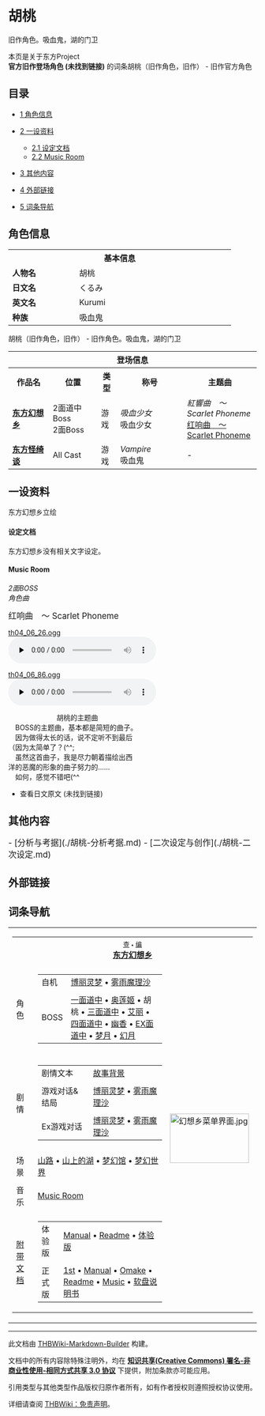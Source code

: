 # 胡桃

<!-- source html: G:\repos\THBWiki-Markdown-Builder\THBWikiMarkdown\Temp\main\8\88\ns0%3A%E8%83%A1%E6%A1%83.html -->

旧作角色。吸血鬼，湖的门卫

本页是关于东方Project  
 **官方旧作登场角色 (未找到链接)** 的词条胡桃（旧作角色，旧作） - 旧作官方角色

## 目录

- [1 角色信息](#角色信息)
- [2 一设资料](#一设资料)

  - [2.1 设定文档](#设定文档)
  - [2.2 Music Room](#Music_Room)



- [3 其他内容](#其他内容)
- [4 外部链接](#外部链接)
- [5 词条导航](#词条导航)





## 角色信息

<table>
<tbody><tr>
<th colspan="2">基本信息</th>
</tr>
<tr>
<td style="width:120px"><b>人物名</b></td><td style="min-width:300px">胡桃</td>
</tr><tr><td><b>日文名</b></td><td>くるみ</td></tr><tr><td><b>英文名</b></td><td>Kurumi</td></tr><tr><td><b>种族</b></td><td>吸血鬼</td></tr></tbody></table>

胡桃（旧作角色，旧作） - 旧作角色。吸血鬼，湖的门卫

<table>
<tbody><tr>
<th colspan="5">登场信息</th>
</tr><tr><th><b>作品名</b></th><th><b>位置</b></th><th><b>类型</b></th><th><b>称号</b></th><th><b>主题曲</b></th></tr><tr><td rowspan="1" style="width:120px"><b><a href="./东方幻想乡.md" title="东方幻想乡">东方幻想乡</a></b></td><td style="width:130px">2面道中Boss<br>2面Boss</td><td class="bg-color-danger-30" style="width:30px;">游戏</td><td style="width:180px"><i>吸血少女</i><br>吸血少女</td><td style="width:200px"><i>紅響曲　～ Scarlet Phoneme</i><br><a href="./红响曲_～_Scarlet_Phoneme.md" title="红响曲 ～ Scarlet Phoneme">红响曲　～ Scarlet Phoneme</a></td></tr>
<tr><td rowspan="1" style="width:120px"><b><a href="./东方怪绮谈.md" title="东方怪绮谈">东方怪绮谈</a></b></td><td style="width:130px">All Cast</td><td class="bg-color-danger-30" style="width:30px;">游戏</td><td style="width:180px"><i>Vampire</i><br>吸血鬼</td><td style="width:200px">-</td></tr></tbody></table>



## 一设资料
[](./文件-胡桃（幻想乡战斗图）.png.md)  [](./文件-胡桃（幻想乡战斗图）.png.md)东方幻想乡立绘

#### 设定文档
  
东方幻想乡没有相关文字设定。
  


#### Music Room
 *2面BOSS  
角色曲* 
  
<big>红响曲　～ Scarlet Phoneme</big>
  

[th04_06_26.ogg](./文件-th04_06_26.ogg.md)  
<audio src="https://upload.thwiki.cc/7/78/th04_06_26.ogg" loop="" controls="" preload="none"></audio>

[th04_06_86.ogg](./文件-th04_06_86.ogg.md)  
<audio src="https://upload.thwiki.cc/d/d6/th04_06_86.ogg" loop="" controls="" preload="none"></audio>

　　　　　　　胡桃的主题曲  
　BOSS的主题曲，基本都是简短的曲子。  
　因为做得太长的话，说不定听不到最后  
（因为太简单了？(^^;  
　虽然这首曲子，我是尽力朝着描绘出西  
洋的恶魔的形象的曲子努力的……  
　如何，感觉不错吧(^^
- 查看日文原文 (未找到链接)


## 其他内容
  
<big>
</big>  
<big>- [分析与考据](./胡桃-分析考据.md)
- [二次设定与创作](./胡桃-二次设定.md)
</big><big></big>  
<big></big>
  


## 外部链接

## 词条导航
  
  

<table><tbody><tr><td><table cellspacing="0" class="nowraplinks mw-collapsible mw-collapsed" style="width:100%;;;"><tbody><tr><th style=";" colspan="3" class="navbox-title"><div class="navbar"><div class="noprint plainlinksneverexpand" style="background-color:transparent; padding:0; font-weight:normal; font-size:80%; white-space:nowrap;"><a href="./模板-东方幻想乡导航.md" title="模板:东方幻想乡导航"><span style=";;border:none;" title="查看这个模板">查</span></a>&#160;<span style="font-size:80%;">•</span>&#160;<a href="/index.php?title=%E6%A8%A1%E6%9D%BF:%E4%B8%9C%E6%96%B9%E5%B9%BB%E6%83%B3%E4%B9%A1%E5%AF%BC%E8%88%AA&amp;action=edit"><span style=";;border:none;" title="您可以编辑这个模板。请在储存变更之前先预览">编</span></a></div></div><span><a href="./东方幻想乡.md" title="东方幻想乡">东方幻想乡</a></span></th></tr><tr><td></td></tr><tr><td class="navbox-group" style=";;">角色</td><td style=";;" class="navbox-list navbox-odd"><div></div><table cellspacing="0" class="nowraplinks navbox-subgroup" style="width:100%;;;;"><tbody><tr><td class="navbox-group" style=";;"><div>自机</div></td><td style=";;" class="navbox-list navbox-odd"><div><a href="./博丽灵梦（旧作角色）.md" title="博丽灵梦（旧作角色）">博丽灵梦</a> &#8226; <a href="./雾雨魔理沙（旧作角色）.md" title="雾雨魔理沙（旧作角色）">雾雨魔理沙</a></div></td></tr><tr><td></td></tr><tr><td class="navbox-group" style=";;"><div>BOSS</div></td><td style=";;" class="navbox-list navbox-even"><div><a href="/%E4%B8%9C%E6%96%B9%E5%B9%BB%E6%83%B3%E4%B9%A1/%E5%85%B6%E4%BB%96%E8%A7%92%E8%89%B2#一面道中" title="东方幻想乡/其他角色">一面道中</a> &#8226; <a href="./奥莲姬.md" title="奥莲姬">奥莲姬</a> &#8226; <a class="mw-selflink selflink">胡桃</a> &#8226; <a href="/%E4%B8%9C%E6%96%B9%E5%B9%BB%E6%83%B3%E4%B9%A1/%E5%85%B6%E4%BB%96%E8%A7%92%E8%89%B2#三面道中" title="东方幻想乡/其他角色">三面道中</a> &#8226; <a href="./艾丽.md" title="艾丽">艾丽</a> &#8226; <a href="/%E4%B8%9C%E6%96%B9%E5%B9%BB%E6%83%B3%E4%B9%A1/%E5%85%B6%E4%BB%96%E8%A7%92%E8%89%B2#四面道中" title="东方幻想乡/其他角色">四面道中</a> &#8226; <a href="./幽香.md" title="幽香">幽香</a> &#8226; <a href="/%E4%B8%9C%E6%96%B9%E5%B9%BB%E6%83%B3%E4%B9%A1/%E5%85%B6%E4%BB%96%E8%A7%92%E8%89%B2#EX面道中" title="东方幻想乡/其他角色">EX面道中</a> &#8226; <a href="./梦月.md" title="梦月">梦月</a> &#8226; <a href="./幻月.md" title="幻月">幻月</a></div></td></tr></tbody></table><div></div></td><td class="navbox-image" style="" rowspan="9"><a href="./文件-幻想乡菜单界面.jpg.md" class="image"><img alt="幻想乡菜单界面.jpg" src="https://upload.thwiki.cc/thumb/6/6b/%E5%B9%BB%E6%83%B3%E4%B9%A1%E8%8F%9C%E5%8D%95%E7%95%8C%E9%9D%A2.jpg/160px-%E5%B9%BB%E6%83%B3%E4%B9%A1%E8%8F%9C%E5%8D%95%E7%95%8C%E9%9D%A2.jpg" decoding="async" loading="lazy" width="160" height="100" srcset="https://upload.thwiki.cc/thumb/6/6b/%E5%B9%BB%E6%83%B3%E4%B9%A1%E8%8F%9C%E5%8D%95%E7%95%8C%E9%9D%A2.jpg/240px-%E5%B9%BB%E6%83%B3%E4%B9%A1%E8%8F%9C%E5%8D%95%E7%95%8C%E9%9D%A2.jpg 1.5x, https://upload.thwiki.cc/thumb/6/6b/%E5%B9%BB%E6%83%B3%E4%B9%A1%E8%8F%9C%E5%8D%95%E7%95%8C%E9%9D%A2.jpg/320px-%E5%B9%BB%E6%83%B3%E4%B9%A1%E8%8F%9C%E5%8D%95%E7%95%8C%E9%9D%A2.jpg 2x" data-file-width="640" data-file-height="401"></a></td></tr><tr><td></td></tr><tr><td class="navbox-group" style=";;">剧情</td><td style=";;" class="navbox-list navbox-even"><div></div><table cellspacing="0" class="nowraplinks navbox-subgroup" style="width:100%;;;;"><tbody><tr><td class="navbox-group" style=";;"><div>剧情文本</div></td><td style=";;" class="navbox-list navbox-odd"><div><a href="/%E9%99%84%E5%B8%A6%E6%96%87%E6%A1%A3:%E4%B8%9C%E6%96%B9%E5%B9%BB%E6%83%B3%E4%B9%A1/Manual#故事背景" title="附带文档:东方幻想乡/Manual">故事背景</a></div></td></tr><tr><td></td></tr><tr><td class="navbox-group" style=";;"><div>游戏对话&amp;结局</div></td><td style=";;" class="navbox-list navbox-even"><div><a href="./游戏对话-东方幻想乡-博丽灵梦.md" title="游戏对话:东方幻想乡/博丽灵梦">博丽灵梦</a> &#8226; <a href="./游戏对话-东方幻想乡-雾雨魔理沙.md" title="游戏对话:东方幻想乡/雾雨魔理沙">雾雨魔理沙</a></div></td></tr><tr><td></td></tr><tr><td class="navbox-group" style=";;"><div>Ex游戏对话</div></td><td style=";;" class="navbox-list navbox-odd"><div><a href="./游戏对话-东方幻想乡-博丽灵梦_ExStory.md" title="游戏对话:东方幻想乡/博丽灵梦 ExStory">博丽灵梦</a> &#8226; <a href="./游戏对话-东方幻想乡-雾雨魔理沙_ExStory.md" title="游戏对话:东方幻想乡/雾雨魔理沙 ExStory">雾雨魔理沙</a></div></td></tr></tbody></table><div></div></td></tr><tr><td></td></tr><tr><td class="navbox-group" style=";;">场景</td><td style=";;" class="navbox-list navbox-odd"><div><a href="/index.php?title=%E6%97%A7%E4%BD%9C%E5%9C%BA%E6%99%AF&amp;action=edit&amp;redlink=1" class="new" title="旧作场景（页面不存在）">山路</a> &#8226; <a href="/index.php?title=%E6%97%A7%E4%BD%9C%E5%9C%BA%E6%99%AF&amp;action=edit&amp;redlink=1" class="new" title="旧作场景（页面不存在）" unred="">山上的湖</a> &#8226; <a href="/index.php?title=%E6%97%A7%E4%BD%9C%E5%9C%BA%E6%99%AF&amp;action=edit&amp;redlink=1" class="new" title="旧作场景（页面不存在）" unred="">梦幻馆</a> &#8226; <a href="/index.php?title=%E6%97%A7%E4%BD%9C%E5%9C%BA%E6%99%AF&amp;action=edit&amp;redlink=1" class="new" title="旧作场景（页面不存在）" unred="">梦幻世界</a></div></td></tr><tr><td></td></tr><tr><td class="navbox-group" style=";;">音乐</td><td style=";;" class="navbox-list navbox-even"><div><a href="./东方幻想乡-Music.md" title="东方幻想乡/Music">Music Room</a></div></td></tr><tr><td></td></tr><tr><td class="navbox-group" style=";;"><a href="/%E4%B8%9C%E6%96%B9%E5%B9%BB%E6%83%B3%E4%B9%A1#附带文档" title="东方幻想乡">附带文档</a></td><td style=";;" class="navbox-list navbox-odd"><div></div><table cellspacing="0" class="nowraplinks navbox-subgroup" style="width:100%;;;;"><tbody><tr><td class="navbox-group" style=";;"><div>体验版</div></td><td style=";;" class="navbox-list navbox-odd"><div><a href="./附带文档-东方幻想乡体验版-Manual.md" title="附带文档:东方幻想乡体验版/Manual">Manual</a> &#8226; <a href="./附带文档-东方幻想乡体验版-Readme.md" title="附带文档:东方幻想乡体验版/Readme">Readme</a> &#8226; <a href="./附带文档-东方幻想乡体验版-Taiken.md" title="附带文档:东方幻想乡体验版/Taiken">体验版</a></div></td></tr><tr><td></td></tr><tr><td class="navbox-group" style=";;"><div>正式版</div></td><td style=";;" class="navbox-list navbox-even"><div><a href="./附带文档-东方幻想乡-1st.md" title="附带文档:东方幻想乡/1st">1st</a> &#8226; <a href="./附带文档-东方幻想乡-Manual.md" title="附带文档:东方幻想乡/Manual">Manual</a> &#8226; <a href="./附带文档-东方幻想乡-Omake.md" title="附带文档:东方幻想乡/Omake">Omake</a> &#8226; <a href="./附带文档-东方幻想乡-Readme.md" title="附带文档:东方幻想乡/Readme">Readme</a> &#8226; <a href="./附带文档-东方幻想乡-Music.md" title="附带文档:东方幻想乡/Music">Music</a> &#8226; <a href="./附带文档-东方幻想乡-软盘说明书.md" title="附带文档:东方幻想乡/软盘说明书">软盘说明书</a></div></td></tr></tbody></table><div></div></td></tr></tbody></table></td></tr></tbody></table>







---

此文档由 [THBWiki-Markdown-Builder](https://github.com/Delsin-Yu/THBWiki-Markdown-Builder) 构建。

文档中的所有内容除特殊注明外，均在 [**知识共享(Creative Commons) 署名-非商业性使用-相同方式共享 3.0 协议**](https://creativecommons.org/licenses/by-sa/3.0/deed.zh-hans) 下提供，附加条款亦可能应用。

引用类型与其他类型作品版权归原作者所有，如有作者授权则遵照授权协议使用。

详细请查阅 [THBWiki：免责声明](https://thbwiki.cc/THBWiki:%E5%85%8D%E8%B4%A3%E5%A3%B0%E6%98%8E)。

